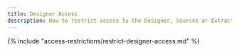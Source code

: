 ```yaml
---
title: Designer Access
description: How to restrict access to the Designer, Sources or Extractions to specific specific users.
---
```



{% include "access-restrictions/restrict-designer-access.md" %}
